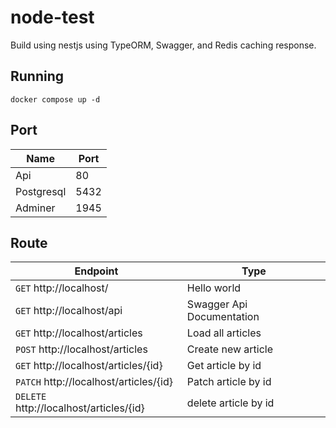 # node-test
Build using nestjs using TypeORM, Swagger, and Redis caching response.

## Running
```shell
docker compose up -d
```

## Port
| Name              | Port                      |
| -------------         | -------------             |
| Api     | 80             |
| Postgresql  | 5432 |
| Adminer  | 1945 |

## Route

| Endpoint              | Type                      |
| -------------         | -------------             |
| `GET` http://localhost/     | Hello world             |
| `GET` http://localhost/api  | Swagger Api Documentation |
| `GET` http://localhost/articles  | Load all articles |
| `POST` http://localhost/articles  | Create new article |
| `GET` http://localhost/articles/{id}  | Get article by id |
| `PATCH` http://localhost/articles/{id}  | Patch article by id |
| `DELETE` http://localhost/articles/{id}  | delete article by id |
